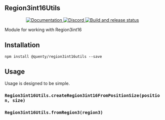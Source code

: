 ## Region3int16Utils
<div align="center">
  <a href="http://quenty.github.io/api/">
    <img src="https://img.shields.io/badge/docs-website-green.svg" alt="Documentation" />
  </a>
  <a href="https://discord.gg/mhtGUS8">
    <img src="https://img.shields.io/badge/discord-nevermore-blue.svg" alt="Discord" />
  </a>
  <a href="https://github.com/Quenty/NevermoreEngine/actions">
    <img src="https://github.com/Quenty/NevermoreEngine/actions/workflows/build.yml/badge.svg" alt="Build and release status" />
  </a>
</div>

Module for working with Region3int16

## Installation
```
npm install @quenty/region3int16utils --save
```

## Usage
Usage is designed to be simple.

### `Region3int16Utils.createRegion3int16FromPositionSize(position, size)`

### `Region3int16Utils.fromRegion3(region3)`

